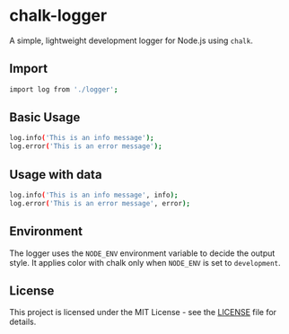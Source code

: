 # chalk-logger

A simple, lightweight development logger for Node.js using `chalk`.

## Import

```bash
import log from './logger';
```

## Basic Usage

```bash
log.info('This is an info message');
log.error('This is an error message');
```

## Usage with data

```bash
log.info('This is an info message', info);
log.error('This is an error message', error);
```

## Environment

The logger uses the `NODE_ENV` environment variable to decide the output style. It applies color with chalk only when `NODE_ENV` is set to `development`.

## License

This project is licensed under the MIT License - see the [LICENSE](./LICENSE) file for details.

